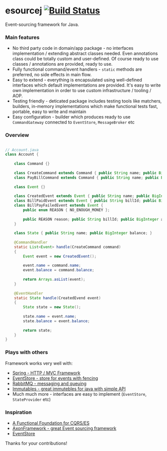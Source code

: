 esourcej [![Build Status](https://circleci.com/gh/esourcej/esourcej.svg)](https://circleci.com/gh/esourcej/esourcej)
========

Event-sourcing framework for Java.

### Main features

- No third party code in domain/app package - no interfaces implementation / extending abstract classes needed.
  Even annotations class could be totally custom and user-defined. Of course ready to use classes / annotations are 
  provided, ready to use.
- Fully functional command/event handlers - `static` methods are preferred, no side effects in main flow.
- Easy to extend - everything is encapsulated using well-defined interfaces which default implementations are provided. 
  It's easy to write own implementation in order to use custom infrastructure / tooling / AOP.
- Testing friendly - deticated package includes testing tools like matchers, builders, in-memory implementations 
  which make functional tests fast, portable, easy to write and maintain
- Easy configuration - builder which produces ready to use `CommandGateway` connected to `EventStore`, `MessageBroker` etc

### Overview

```java

// Account.java
class Account {
    
    class Command {}
    
    class CreateCommand extends Command { public String name; public BigInteger balance; }
    class PayBillCommand extends Command { public String name; public BigInteger balance; }
    
    class Event {}
    
    class CreatedEvent extends Event { public String name; public BigInteger balance; } 
    class BillPaidEvent extends Event { public String billId; public BigInteger amount; } 
    class BillPayFailedEvent extends Event { 
        public enum REASON { NO_ENOUGH_MONEY };
        
        public REASON reason; public String billId; public BigInteger amount;
    }
    
    class State { public String name; public BigInteger balance; }
    
    @CommandHandler
    static List<Event> handle(CreateCommand command)
    {
        Event event = new CreatedEvent();
        
        event.name = command.name;
        event.balance = command.balance;
        
        return Arrays.asList(event);
    }
    
    @EventHandler
    static State handle(CreatedEvend event)
    {
        State state = new State();
        
        state.name = event.name;
        state.balance = event.balance;
        
        return state;
    }
}
```

### Plays with others

Framework works very well with:

- [Spring - HTTP / MVC Framework](https://spring.io)
- [EventStore - store for events with fencing](https://eventstore.org)
- [RabbitMQ - messaging and queuing](https://www.rabbitmq.com)
- [Immutables - great immutebles for java with simple API](https://immutables.github.io)
- Much much more - interfaces are easy to implement (`EventStore`, `StateProvider` etc)

### Inspiration

- [A Functional Foundation for CQRS/ES](http://verraes.net/2014/05/functional-foundation-for-cqrs-event-sourcing/)
- [AxonFramework - great Event sourcing framework](http://www.axonframework.org)
- [EventStore](https://eventstore.org)

Thanks for your contributions!
